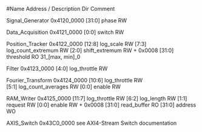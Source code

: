 #Name                Address / Description   Dir    Comment

Signal_Generator    0x4120_0000
    [31:0]          phase                   RW

Data_Acquisition    0x4121_0000
    [0:0]           switch                  RW

Position_Tracker    0x4122_0000
    [12:8]          log_scale               RW
    [7:3]           log_count_extremum      RW
    [2:0]           shift_extremum          RW
    + 0x0008 
    [31:0]          threshold               RO      31_[max, min]_0

Filter              0x4123_0000
    [4:0]           log_throttle            RW

Fourier_Transform   0x4124_0000
    [10:6]          log_throttle            RW      
    [5:1]           log_count_averages      RW
    [0:0]           enable                  RW      

RAM_Writer          0x4125_0000
    [11:7]          log_throttle            RW
    [6:2]           log_length              RW
    [1:1]           request                 RW
    [0:0]           enable                  RW
    + 0x0008
    [31:0]          read_buffer             RO
    [31:0]          address                 WO

AXIS_Switch         0x43C0_0000                     see AXI4-Stream Switch documentation